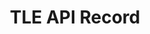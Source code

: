 ---
title: TLE API Record
position_number: 1.4
type: get
description: The TLE API provides up to date two line element set records, the data is updated daily from CelesTrak. A two-line element set (TLE) is a data format encoding a list of orbital elements of an Earth-orbiting object for a given point in time.
parameters:
  - name: id (required)
    content: Satellite ID
content_markdown: |-
  Return single TLE Model for requested satellite ID.
left_code_blocks:
  - code_block: |-
      $ Invoke-RestMethod -Uri 'https://tle.ivanstanojevic.me/api/tle/(id)'
    title: 
    language: bash
right_code_blocks:
  - code_block: |-
      {
        "@context": "https://www.w3.org/ns/hydra/context.jsonld",
        "@id": "https://tle.ivanstanojevic.me/api/tle/43638",
        "@type": "TleModel",
        "satelliteId": 43638,
        "name": "1998-067PN",
        "date": "2021-02-16T06:41:41+00:00",
        "line1": "1 43638U 98067PN  21047.27895714  .00025925  00000-0  18734-3 0  9990",
        "line2": "2 43638  51.6322 151.1192 0001883 262.5831  97.4954 15.73313437134937"
      }
    title: Response
    language: json
---